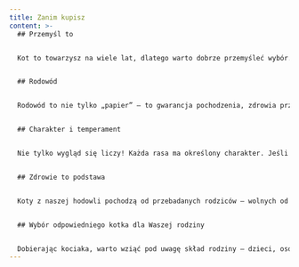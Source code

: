 ```yaml
---
title: Zanim kupisz
content: >-
  ## Przemyśl to


  Kot to towarzysz na wiele lat, dlatego warto dobrze przemyśleć wybór. Zastanów się, czy chcesz kota rasowego, a jeśli tak – **jaka rasa odpowiada Twoim oczekiwaniom** pod względem wyglądu i charakteru. Kot rasowy pochodzi z legalnej, zarejestrowanej hodowli, gdzie dba się o zdrowie, socjalizację i prawidłowy rozwój zwierząt.


  ## Rodowód


  Rodowód to nie tylko „papier” – to gwarancja pochodzenia, zdrowia przodków i cech rasy. Kocięta z dobrej hodowli rosną na zgodnych ze wzorcem przedstawicieli rasy, mają odpowiedni temperament i są dobrze przygotowane do życia z człowiekiem. Kupując kota z niepewnego źródła ryzykujesz, że jego wygląd, zachowanie czy zdrowie nie będą takie, jak oczekujesz.


  ## Charakter i temperament


  Nie tylko wygląd się liczy! Każda rasa ma określony charakter. Jeśli marzysz o przyjacielskim, otwartym kocie, wybór odpowiedniego kociaka z dobrze prowadzonej hodowli jest kluczowy. Brak socjalizacji u kociąt z przypadkowych miejsc może skutkować lękliwością i problemami w relacji z człowiekiem.


  ## Zdrowie to podstawa


  Koty z naszej hodowli pochodzą od przebadanych rodziców – wolnych od chorób genetycznych i wirusowych. Są odpowiednio zaszczepione i odrobaczone. Rodowód daje pewność co do zdrowia przodków i właściwej opieki nad zwierzętami.


  ## Wybór odpowiedniego kotka dla Waszej rodziny


  Dobierając kociaka, warto wziąć pod uwagę skład rodziny – dzieci, osoby starsze, inne zwierzęta. Chętnie doradzimy, które kocię najlepiej wpisze się w Wasz dom.
---
```

